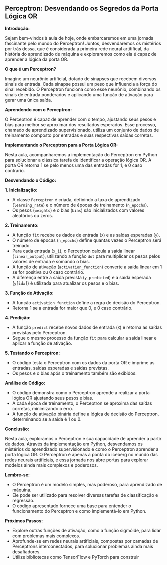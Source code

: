 ## Perceptron: Desvendando os Segredos da Porta Lógica OR

**Introdução:**

Sejam bem-vindos à aula de hoje, onde embarcaremos em uma jornada fascinante pelo mundo do Perceptron! Juntos, desvendaremos os mistérios por trás dessa, que é considerada a primeira rede neural artitifical, da história do aprendizado de máquina e exploraremos como ela é capaz de aprender a lógica da porta OR.

**O que é um Perceptron?**

Imagine um neurônio artificial, dotado de sinapses que recebem diversos sinais de entrada. Cada sinapse possui um peso que influencia a força do sinal recebido. O Perceptron funciona como esse neurônio, combinando os sinais de entrada ponderados e aplicando uma função de ativação para gerar uma única saída. 

**Aprendendo com o Perceptron:**

O Perceptron é capaz de aprender com o tempo, ajustando seus pesos e bias para melhor se aproximar dos resultados esperados. Esse processo, chamado de aprendizado supervisionado, utiliza um conjunto de dados de treinamento composto por entradas e suas respectivas saídas corretas. 

**Implementando o Perceptron para a Porta Lógica OR:**

Nesta aula, acompanharemos a implementação do Perceptron em Python para solucionar a clássica tarefa de identificar a operação lógica OR. A porta OR retorna 1 se pelo menos uma das entradas for 1, e 0 caso contrário.

**Desvendando o Código:**

**1. Inicialização:**

* A classe `Perceptron` é criada, definindo a taxa de aprendizado (`learning_rate`) e o número de épocas de treinamento (`n_epochs`).
* Os pesos (`weights`) e o bias (`bias`) são inicializados com valores aleatórios ou zeros.

**2. Treinamento:**

* A função `fit` recebe os dados de entrada (`X`) e as saídas esperadas (`y`).
* O número de épocas (`n_epochs`) define quantas vezes o Perceptron será treinado.
* Para cada entrada (`x_i`), o Perceptron calcula a saída linear (`linear_output`), utilizando a função `dot` para multiplicar os pesos pelos valores de entrada e somando o bias.
* A função de ativação (`activation_function`) converte a saída linear em 1 se for positiva ou 0 caso contrário.
* A diferença entre a saída prevista (`y_predicted`) e a saída esperada (`y[idx]`) é utilizada para atualizar os pesos e o bias.

**3. Função de Ativação:**

* A função `activation_function` define a regra de decisão do Perceptron.
* Retorna 1 se a entrada for maior que 0, e 0 caso contrário.

**4. Predição:**

* A função `predict` recebe novos dados de entrada (`X`) e retorna as saídas previstas pelo Perceptron.
* Segue o mesmo processo da função `fit` para calcular a saída linear e aplicar a função de ativação.

**5. Testando o Perceptron:**

* O código testa o Perceptron com os dados da porta OR e imprime as entradas, saídas esperadas e saídas previstas.
* Os pesos e o bias após o treinamento também são exibidos.

**Análise do Código:**

* O código demonstra como o Perceptron aprende a realizar a porta lógica OR ajustando seus pesos e bias.
* A cada época de treinamento, o Perceptron se aproxima das saídas corretas, minimizando o erro.
* A função de ativação binária define a lógica de decisão do Perceptron, determinando se a saída é 1 ou 0.

**Conclusão:**

Nesta aula, exploramos o Perceptron e sua capacidade de aprender a partir de dados. Através da implementação em Python, desvendamos os mistérios do aprendizado supervisionado e como o Perceptron aprender a porta lógica OR. O Perceptron é apenas a ponta do iceberg no mundo das redes neurais artificiais, e essa jornada nos abre portas para explorar modelos ainda mais complexos e poderosos.

**Lembre-se:**

* O Perceptron é um modelo simples, mas poderoso, para aprendizado de máquina.
* Ele pode ser utilizado para resolver diversas tarefas de classificação e regressão.
* O código apresentado fornece uma base para entender o funcionamento do Perceptron e como implementá-lo em Python.

**Próximos Passos:**

* Explore outras funções de ativação, como a função sigmóide, para lidar com problemas mais complexos.
* Aprofunde-se em redes neurais artificiais, compostas por camadas de Perceptrons interconectados, para solucionar problemas ainda mais desafiadores.
* Utilize bibliotecas como TensorFlow e PyTorch para construir
